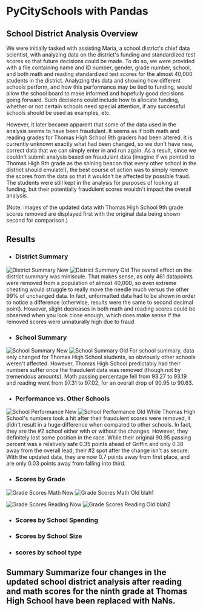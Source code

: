 # PyCitySchools with Pandas

## School District Analysis Overview

We were initially tasked with assisting Maria, a school district's chief data scientist, with analyzing data on the district's funding and standardized test scores so that future decisions could be made.  To do so, we were provided with a file containing name and ID number, gender, grade number, school, and both math and reading standardized test scores for the almost 40,000 students in the district.  Analyzing this data and showing how different schools perform, and how this performance may be tied to funding, would allow the school board to make informed and hopefully good decisions going forward.  Such decisions could include how to allocate funding, whether or not certain schools need special attention, if any successful schools should be used as examples, etc.

However, it later became apparent that some of the data used in the analysis seems to have been fraudulant.  It seems as if both math and reading grades for Thomas High School 9th graders had been altered.  It is currently unknown exactly what had been changed, so we don't have new, correct data that we can simply enter in and run again.  As a result, since we couldn't submit analysis based on fraudulant data (imagine if we pointed to Thomas High 9th grade as the shining beacon that every other school in the district should emulate!), the best course of action was to simply remove the scores from the data so that it wouldn't be affected by possible fraud.  The students were still kept in the analysis for purposes of looking at funding, but their potentially fraudulent scores wouldn't impact the overall analysis.

(Note: images of the updated data with Thomas High School 9th grade scores removed are displayed first with the original data being shown second for comparison.)

## Results

* ### District Summary
![District Summary New](https://github.com/Jeffstr00/School_District_Analysis/blob/main/Resources/schools_211.png)
![District Summary Old](https://github.com/Jeffstr00/School_District_Analysis/blob/main/Resources/schools_212.png)
The overall effect on the district summary was miniscule.  That makes sense, as only 461 datapoints were removed from a population of almost 40,000, so even extreme cheating would struggle to really move the needle much versus the other 99% of unchanged data.  In fact, unformatted data had to be shown in order to notice a difference (otherwise, results were the same to second decimal point).  However, slight decreases in both math and reading scores could be observed when you look close enough, which does make sense if the removed scores were unnaturally high due to fraud.

* ### School Summary
![School Summary New](https://github.com/Jeffstr00/School_District_Analysis/blob/main/Resources/schools_221.png)
![School Summary Old](https://github.com/Jeffstr00/School_District_Analysis/blob/main/Resources/schools_222.png)
For school summary, data only changed for Thomas High School students, so obviously other schools weren't affected.  However, Thomas High School predictably had their numbers suffer once the fraudulent data was removed (though not by tremendous amounts).  Math passing percentage fell from 93.27 to 93.19 and reading went from 97.31 to 97.02, for an overall drop of 90.95 to 90.63.

* ### Performance vs. Other Schools
![School Performance New](https://github.com/Jeffstr00/School_District_Analysis/blob/main/Resources/schools_231.png)
![School Performance Old](https://github.com/Jeffstr00/School_District_Analysis/blob/main/Resources/schools_232.png)
While Thomas High School's numbers took a hit after their fraudulent scores were removed, it didn't result in a huge difference when compared to other schools.  In fact, they are the #2 school either with or without the changes.  However, they definitely lost some position in the race.  While their original 90.95 passing percent was a relatively safe 0.35 points ahead of Griffin and only 0.38 away from the overall lead, their #2 spot after the change isn't as secure.  With the updated data, they are now 0.7 points away from first place, and are only 0.03 points away from falling into third.

* ### Scores by Grade
![Grade Scores Math New](https://github.com/Jeffstr00/School_District_Analysis/blob/main/Resources/schools_241math.png)
![Grade Scores Math Old](https://github.com/Jeffstr00/School_District_Analysis/blob/main/Resources/schools_242math.png)
blah1

![Grade Scores Reading Now](https://github.com/Jeffstr00/School_District_Analysis/blob/main/Resources/schools_241reading.png)
![Grade Scores Reading Old](https://github.com/Jeffstr00/School_District_Analysis/blob/main/Resources/schools_242reading.png)
blah2

* ### Scores by School Spending

* ### Scores by School Size

* ### scores by school type

## Summary Summarize four changes in the updated school district analysis after reading and math scores for the ninth grade at Thomas High School have been replaced with NaNs.
